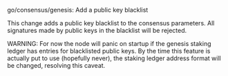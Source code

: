 go/consensus/genesis: Add a public key blacklist

This change adds a public key blacklist to the consensus parameters.
All signatures made by public keys in the blacklist will be rejected.

WARNING: For now the node will panic on startup if the genesis staking
ledger has entries for blacklisted public keys.  By the time this
feature is actually put to use (hopefully never), the staking ledger
address format will be changed, resolving this caveat.

